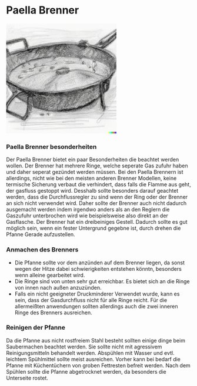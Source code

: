 # Paella Brenner

<img src="../images/paella-pan.png" style="max-width:300px"/>

### Paella Brenner besonderheiten

Der Paella Brenner bietet ein paar Besonderheiten die beachtet werden wollen. Der Brenner hat mehrere Ringe, welche seperate Gas zufuhr haben und daher seperat gezündet werden müssen. Bei den Paella Brennern ist allerdings, nicht wie bei den meisten anderen Brenner Modellen, keine termische Sicherung verbaut die verhindert, dass falls die Flamme aus geht, der gasfluss gestoppt wird. Desshalb sollte besonders darauf geachtet werden, dass die Durchflussregler zu sind wenn der Ring oder der Brenner an sich nicht verwendet wird. Daher sollte der Brenner auch nicht dadurch ausgemacht werden indem irgendwo anders als an den Reglern die Gaszufuhr unterbrochen wird wie beispielsweise also direkt an der Gasflasche.
Der Brenner hat ein dreibeiniges Gestell. Dadurch sollte es gut möglich sein, wenn ein fester Untergrund gegebne ist, durch drehen die Pfanne Gerade aufzustellen.

<!-- Bild von Brenner mit 3 Ringen, Draufsicht -->

### Anmachen des Brenners

* Die Pfanne sollte vor dem anzünden auf dem Brenner liegen, da sonst wegen der Hitze dabei schwierigkeiten entstehen könntn, besonders wenn alleine gearbeitet wird.
* Die Ringe sind von unten sehr gut erreichbar. Es bietet sich an die Ringe von innen nach außen anzuzünden.
* Falls ein nicht geeigneter Druckminderer Verwendet wurde, kann es sein, dass der Gasdurchfluss nicht für alle Ringe reicht. Für die allermeißten anwendungen sollten allerdings auch die zwei inneren Ringe des Brenners ausreichen.

### Reinigen der Pfanne

Da die Pfanne aus nicht rostfreiem Stahl besteht sollten einige dinge beim Saubermachen beachtet werden. Sie sollte nicht mit agressivem Reinigungsmitteln behandelt werden. Abspühlen mit Wasser und evtl. leichtem Spühlmittel sollte meist ausreichen. Vorher kann bei bedarf die Pfanne mit Küchentüchern von groben Fettresten befreit werden. Nach dem Spühlen sollte die Pfanne abgetrocknet werden, da besonders die Unterseite rostet.
